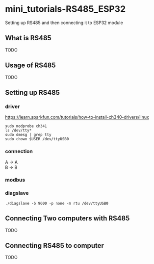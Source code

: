 # mini_tutorials-RS485_ESP32
Setting up RS485 and then connecting it to ESP32 module
## What is RS485
TODO
## Usage of RS485
TODO
## Setting up RS485
### driver
https://learn.sparkfun.com/tutorials/how-to-install-ch340-drivers/linux
```Shell
sudo modprobe ch341
ls /dev/tty*
sudo dmesg | grep tty
sudo chown $USER /dev/ttyUSB0
```
### connection 
A -> A <br>
B -> B <br>

### modbus

### diagslave

```
./diagslave -b 9600 -p none -m rtu /dev/ttyUSB0 
```

## Connecting Two computers with RS485
TODO
## Connecting RS485 to computer
TODO
